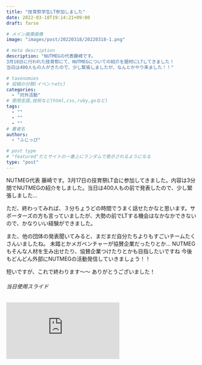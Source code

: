 ```yaml
---
title: "技育祭学生LT参加しました"
date: 2022-03-18T19:14:21+09:00
draft: farse

# メイン画像画像
image: "images/post/20220318/20220318-1.png"

# meta description
description: "NUTMEGの代表藤崎です。
3月18日に行われた技育祭にて、NUTMEGについての紹介を題材にLTしてきました！
当日は400人もの人がきたので、少し緊張しましたが、なんとかやり来ました！！"

# taxonomies
# 投稿の分類(イベントetc)
categories:
  - "対外活動"
# 使用言語,技術など(html,css,ruby,goなど)
tags:
  - ""
  - ""
  - ""
# 著者名
authors:
  - "ふじっぴ"

# post type
# "featured"だとサイトの一番上にランダムで表示されるようになる
type: "post"
---
```


NUTMEG代表 藤崎です。3月17日の技育祭LT会に参加してきました。内容は3分間でNUTMEGの紹介をしました。当日は400人もの前で発表したので、少し緊張しました...

ただ、終わってみれば、３分ちょうどの時間でうまく話せたかなと思います。サポーターズの方も言っていましたが、大勢の前でLTする機会はなかなかできないので、かなりいい経験ができました。

また、他の団体の発表聞いてみると、まだまだ自分たちよりもすごいチームたくさんいましたね。
未踏とかメガベンチャーが協賛企業だったりとか...
NUTMEGもそんな人材を生み出せたり、協賛企業つけたりとかも目指したいですね
今後もどんどん外部にNUTMEGの活動発信していきましょう！！

短いですが、これで終わります～～
ありがとうございました！

###### 当日使用スライド

<iframe src="https://docs.google.com/presentation/d/e/2PACX-1vT6PF-CYDHyaQstkTRvDKwMp1h-Soa8FENixY04xv9GqKa3GXTuhBIR8EDA-8tram8A3IetDh64n_N_/embed?start=false&loop=false&delayms=3000" frameborder="0" allowfullscreen="true" mozallowfullscreen="true" webkitallowfullscreen="true"></iframe>
